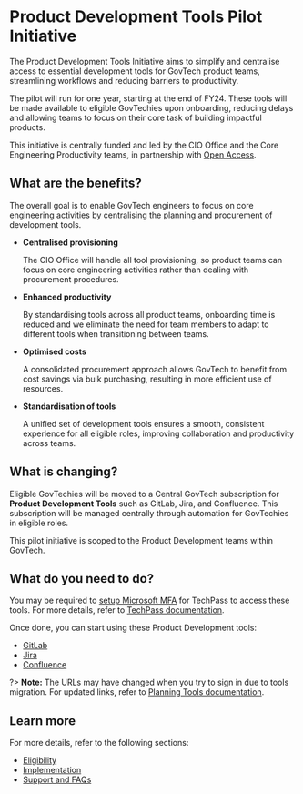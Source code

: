 # Product Development Tools Pilot Initiative

The Product Development Tools Initiative aims to simplify and centralise access to essential development tools for GovTech product teams, streamlining workflows and reducing barriers to productivity.

The pilot will run for one year, starting at the end of FY24. These tools will be made available to eligible GovTechies upon onboarding, reducing delays and allowing teams to focus on their core task of building impactful products.

This initiative is centrally funded and led by the CIO Office and the Core Engineering Productivity teams, in partnership with [Open Access](https://docs.developer.tech.gov.sg/docs/open-data-access/). 

## What are the benefits?

The overall goal is to enable GovTech engineers to focus on core engineering activities by centralising the planning and procurement of development tools.

- **Centralised provisioning** 

    The CIO Office will handle all tool provisioning, so product teams can focus on core engineering activities rather than dealing with procurement procedures.

- **Enhanced productivity**

    By standardising tools across all product teams, onboarding time is reduced and we  eliminate the need for team members to adapt to different tools when transitioning between teams.


- **Optimised costs** 

    A consolidated procurement approach allows GovTech to benefit from cost savings via bulk purchasing, resulting in more efficient use of resources.

- **Standardisation of tools** 

    A unified set of development tools ensures a smooth, consistent experience for all eligible roles, improving collaboration and productivity across teams.

## What is changing?

Eligible GovTechies will be moved to a Central GovTech subscription for **Product Development Tools** such as GitLab, Jira, and Confluence. This subscription will be managed centrally through automation for GovTechies in eligible roles. 

This pilot initiative is scoped to the Product Development teams within GovTech.

## What do you need to do?

You may be required to [setup Microsoft MFA](https://docs.developer.tech.gov.sg/docs/techpass-user-guide/sign-up-and-onboard-to-techpass?id=step-2-configure-multi-factor-authentication-mfa-for-wog-account) for TechPass to access these tools. For more details, refer to [TechPass documentation](https://docs.developer.tech.gov.sg/docs/techpass-user-guide/sign-up-and-onboard-to-techpass).
 
Once done, you can start using these Product Development tools:
- [GitLab](https://sgts.gitlab-dedicated.com/) 
- [Jira](https://sgtechstack.atlassian.net/jira)
- [Confluence](https://confluence.ship.gov.sg/)

?> **Note:** The URLs may have changed when you try to sign in due to tools migration. For updated links, refer to [Planning Tools documentation](https://docs.developer.tech.gov.sg/docs/ship-hats-planning-tools/domain-name-changes?id=domain-name-changes).

## Learn more

For more details, refer to the following sections:
- [Eligibility](/eligibility.md)
- [Implementation](/implementation.md)
- [Support and FAQs](/support.md)